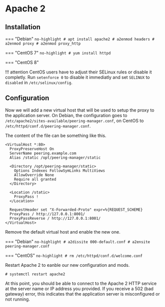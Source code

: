 # Apache 2

## Installation

=== "Debian"
	```no-highlight
	# apt install apache2
	# a2enmod headers
	# a2enmod proxy
	# a2enmod proxy_http
	```

=== "CentOS 7"
	```no-highlight
	# yum install httpd
	```

=== "CentOS 8"

!!! attention
	CentOS users have to adjust their SELinux rules or disable it completly.
	Run `setenforce 0` to disable it immediatly and set `SELINUX` to `disabled`
	in `/etc/selinux/config`.

## Configuration

Now we will add a new virtual host that will be used to setup the proxy to the
application server. On Debian, the configuration goes to
`/etc/apache2/sites-available/peering-manager.conf`, on CentOS to
`/etc/httpd/conf.d/peering-manager.conf`.

The content of the file can be something like this.
```no-highlight
<VirtualHost *:80>
  ProxyPreserveHost On
  ServerName peering.example.com
  Alias /static /opt/peering-manager/static

  <Directory /opt/peering-manager/static>
    Options Indexes FollowSymLinks MultiViews
    AllowOverride None
    Require all granted
  </Directory>

  <Location /static>
    ProxyPass !
  </Location>

  RequestHeader set "X-Forwarded-Proto" expr=%{REQUEST_SCHEME}
  ProxyPass / http://127.0.0.1:8001/
  ProxyPassReverse / http://127.0.0.1:8001/
</VirtualHost>
```

Remove the default virtual host and enable the new one.

=== "Debian"
	```no-highlight
	# a2dissite 000-default.conf
	# a2ensite peering-manager.conf
	```

=== "CentOS"
	```no-highlight
	# rm /etc/httpd/conf.d/welcome.conf
	```

Restart Apache 2 to eanble our new configuration and mods.
```no-highlight
# systemctl restart apache2
```

At this point, you should be able to connect to the Apache 2 HTTP service at
the server name or IP address you provided. If you receive a 502 (bad gateway)
error, this indicates that the application server is misconfigured or not running.
